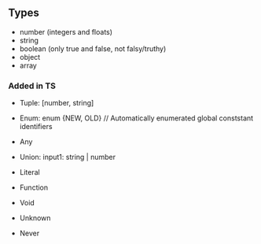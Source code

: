 ## Types

- number (integers and floats)
- string
- boolean (only true and false, not falsy/truthy)
- object
- array

### Added in TS

- Tuple: [number, string]
- Enum: enum {NEW, OLD} // Automatically enumerated global conststant identifiers
- Any

- Union: input1: string | number
- Literal

- Function
- Void

- Unknown
- Never

